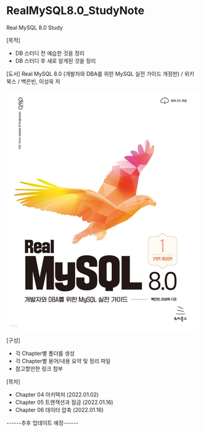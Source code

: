 # RealMySQL8.0_StudyNote
Real MySQL 8.0 Study

[목적]
- DB 스터디 전 예습한 것을 정리
- DB 스터디 후 새로 알게된 것을 정리

[도서]
Real MySQL 8.0 (개발자와 DBA를 위한 MySQL 실전 가이드 개정판) / 위키북스 / 백은빈, 이성욱 저

![Real MySQL](.\\realmysql1.jpg)

[구성]
- 각 Chapter별 폴더를 생성
- 각 Chapter별 용어/내용 요약 및 정리 파일
- 참고할만한 링크 첨부

[목차]
- Chapter 04 아키텍처 (2022.01.02)
- Chapter 05 트랜잭션과 잠금 (2022.01.16)
- Chapter 06 데이터 압축 (2022.01.16)

------추후 업데이트 예정------